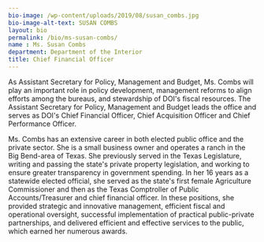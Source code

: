 ```yaml
---
bio-image: /wp-content/uploads/2019/08/susan_combs.jpg
bio-image-alt-text: SUSAN COMBS
layout: bio
permalink: /bio/ms-susan-combs/
name : Ms. Susan Combs
department: Department of the Interior
title: Chief Financial Officer
---
```


As Assistant Secretary for Policy, Management and Budget, Ms. Combs will play an important role in policy development, management reforms to align efforts among the bureaus, and stewardship of DOI's fiscal resources. The Assistant Secretary for Policy, Management and Budget leads the office and serves as DOI's Chief Financial Officer, Chief Acquisition Officer and Chief Performance Officer.

Ms. Combs has an extensive career in both elected public office and the private sector. She is a small business owner and operates a ranch in the Big Bend-area of Texas. She previously served in the Texas Legislature, writing and passing the state's private property legislation, and working to ensure greater transparency in government spending. In her 16 years as a statewide elected official, she served as the state's first female Agriculture Commissioner and then as the Texas Comptroller of Public Accounts/Treasurer and chief financial officer. In these positions, she provided strategic and innovative management, efficient fiscal and operational oversight, successful implementation of practical public-private partnerships, and delivered efficient and effective services to the public, which earned her numerous awards.

